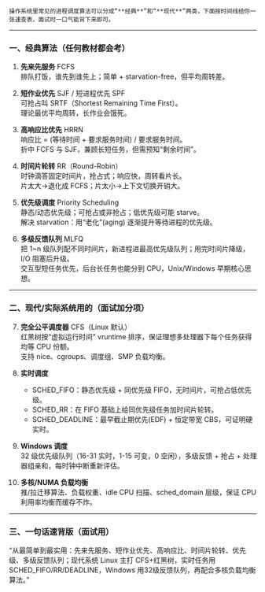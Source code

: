 	操作系统里常见的进程调度算法可以分成“**经典**”和“**现代**”两类，下面按时间线给你一张速查表，面试时一口气能背下来即可。

---

### 一、经典算法（任何教材都会考）
1. **先来先服务** FCFS  
   排队打饭，谁先到谁先上；简单 +  starvation-free，但平均周转差。

2. **短作业优先** SJF / 短进程优先 SPF  
   可抢占叫 SRTF（Shortest Remaining Time First）。  
   理论最优平均周转，长作业会饿死。

3. **高响应比优先** HRRN  
   响应比 = (等待时间 + 要求服务时间) / 要求服务时间。  
   折中 FCFS 与 SJF，兼顾长短任务，但需预知“剩余时间”。

4. **时间片轮转** RR（Round-Robin）  
   时钟滴答固定时间片，抢占式；响应快，周转看片长。  
   片太大→退化成 FCFS；片太小→上下文切换开销大。

5. **优先级调度** Priority Scheduling  
   静态/动态优先级；可抢占或非抢占；低优先级可能 starve。  
   解决 starvation：用“老化”(aging) 逐渐提升等待进程的优先级。

6. **多级反馈队列** MLFQ  
   把 1~n 级队列配不同时间片，新进程进最高优先级队列；用完时间片降级，I/O 阻塞后升级。  
   交互型短任务优先，后台长任务也能分到 CPU，Unix/Windows 早期核心思想。

---

### 二、现代/实际系统用的（面试加分项）
7. **完全公平调度器** CFS（Linux 默认）  
   红黑树按“虚拟运行时间” vruntime 排序，保证理想多处理器下每个任务获得均等 CPU 份额。  
   支持 nice、cgroups、调度组、SMP 负载均衡。

8. **实时调度**  
   - SCHED_FIFO：静态优先级 + 同优先级 FIFO，无时间片，可抢占低优先级。  
   - SCHED_RR：在 FIFO 基础上给同优先级任务加时间片轮转。  
   - SCHED_DEADLINE：最早截止期优先(EDF) + 恒定带宽 CBS，可证明硬实时。

9. **Windows 调度**  
   32 级优先级队列（16-31 实时，1-15 可变，0 空闲），多级反馈 + 抢占 + 处理器组亲和，每时钟中断重新评估。

10. **多核/NUMA 负载均衡**  
    推/拉迁移算法、负载权重、idle CPU 扫描、sched_domain 层级，保证 CPU 利用率均衡而缓存不炸。

---

### 三、一句话速背版（面试用）
“从最简单到最实用：先来先服务、短作业优先、高响应比、时间片轮转、优先级、多级反馈队列；现代系统 Linux 主打 CFS+红黑树，实时任务用 SCHED_FIFO/RR/DEADLINE，Windows 用32级反馈队列，再配合多核负载均衡算法。”

